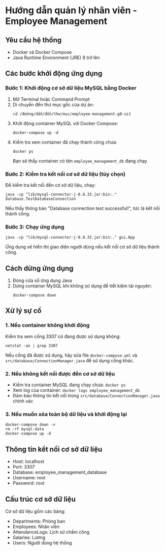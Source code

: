 # Hướng dẫn quản lý nhân viên - Employee Management

## Yêu cầu hệ thống
- Docker và Docker Compose
- Java Runtime Environment (JRE) 8 trở lên

## Các bước khởi động ứng dụng

### Bước 1: Khởi động cơ sở dữ liệu MySQL bằng Docker

1. Mở Terminal hoặc Command Prompt
2. Di chuyển đến thư mục gốc của dự án:
   ```
   cd /đường/dẫn/đến/thư/mục/employee-management-g8-uit
   ```
3. Khởi động container MySQL với Docker Compose:
   ```
   docker-compose up -d
   ```
4. Kiểm tra xem container đã chạy thành công chưa:
   ```
   docker ps
   ```
   Bạn sẽ thấy container có tên `employee_management_db` đang chạy

### Bước 2: Kiểm tra kết nối cơ sở dữ liệu (tùy chọn)

Để kiểm tra kết nối đến cơ sở dữ liệu, chạy:
```
java -cp "lib/mysql-connector-j-8.0.33.jar:bin:." database.TestDatabaseConnection
```

Nếu thấy thông báo "Database connection test successful!", tức là kết nối thành công.

### Bước 3: Chạy ứng dụng

```
java -cp "lib/mysql-connector-j-8.0.33.jar:bin:." gui.App
```

Ứng dụng sẽ hiển thị giao diện người dùng nếu kết nối cơ sở dữ liệu thành công.

## Cách dừng ứng dụng

1. Đóng cửa sổ ứng dụng Java
2. Dừng container MySQL khi không sử dụng để tiết kiệm tài nguyên:
   ```
   docker-compose down
   ```

## Xử lý sự cố

### 1. Nếu container không khởi động
Kiểm tra xem cổng 3307 có đang được sử dụng không:
```
netstat -an | grep 3307
```
Nếu cổng đã được sử dụng, hãy sửa file `docker-compose.yml` và `src/database/ConnectionManager.java` để sử dụng cổng khác.

### 2. Nếu không kết nối được đến cơ sở dữ liệu
- Kiểm tra container MySQL đang chạy chưa: `docker ps`
- Xem log của container: `docker logs employee_management_db`
- Đảm bảo thông tin kết nối trong `src/database/ConnectionManager.java` chính xác

### 3. Nếu muốn xóa toàn bộ dữ liệu và khởi động lại
```
docker-compose down -v
rm -rf mysql-data
docker-compose up -d
```

## Thông tin kết nối cơ sở dữ liệu

- Host: localhost
- Port: 3307
- Database: employee_management_database
- Username: root
- Password: root

## Cấu trúc cơ sở dữ liệu

Cơ sở dữ liệu gồm các bảng:
- Departments: Phòng ban
- Employees: Nhân viên
- AttendanceLogs: Lịch sử chấm công
- Salaries: Lương
- Users: Người dùng hệ thống 